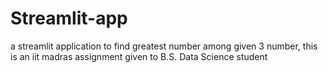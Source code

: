# Streamlit-app
a streamlit application to find greatest number among given 3 number, this is an iit madras assignment given to B.S. Data Science student

